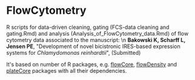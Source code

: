 # FlowCytometry
R scripts for data-driven cleaning, gating (FCS-data cleaning and gating.Rmd) and analysis (Analysis_of_FlowCytometry_data.Rmd) of flow cytometry data associated to the manuscript: \n
**Bakowski K, Scharff L, Jensen PE**, "Development of novel bicistronic IRES-based expression systems for _Chlamydomonas reinhardtii_", (Submitted)

It's based on number of R packages, e.g. [flowCore](http://bioconductor.org/packages/release/bioc/html/flowCore.html), [flowDensity](https://bioconductor.org/packages/release/bioc/html/flowDensity.html) and [plateCore](https://www.bioconductor.org/packages/release/bioc/html/plateCore.html) packages with all their dependencies.

